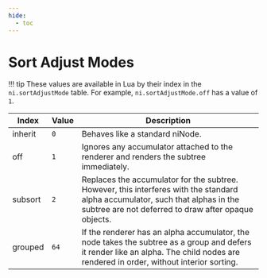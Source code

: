 ```yaml
---
hide:
  - toc
---
```


# Sort Adjust Modes

!!! tip
	These values are available in Lua by their index in the `ni.sortAdjustMode` table. For example, `ni.sortAdjustMode.off` has a value of `1`.

Index    | Value  | Description
-------- | ------ | ----------------
inherit  | `0`    | Behaves like a standard niNode.
off      | `1`    | Ignores any accumulator attached to the renderer and renders the subtree immediately.
subsort  | `2`    | Replaces the accumulator for the subtree. However, this interferes with the standard alpha accumulator, such that alphas in the subtree are not deferred to draw after opaque objects. 
grouped  | `64`   | If the renderer has an alpha accumulator, the node takes the subtree as a group and defers it render like an alpha. The child nodes are rendered in order, without interior sorting.